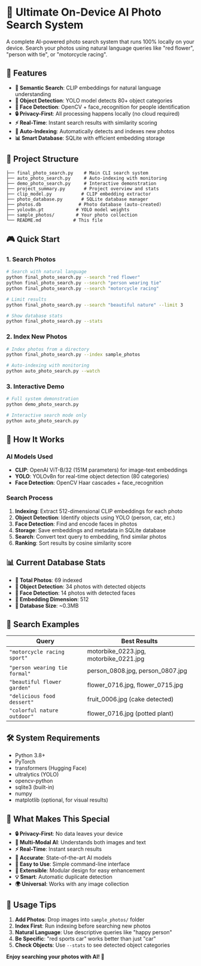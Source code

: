 # 🌟 Ultimate On-Device AI Photo Search System

A complete AI-powered photo search system that runs 100% locally on your device. Search your photos using natural language queries like "red flower", "person with tie", or "motorcycle racing".

## 🚀 Features

- **🧠 Semantic Search**: CLIP embeddings for natural language understanding
- **🎯 Object Detection**: YOLO model detects 80+ object categories  
- **👤 Face Detection**: OpenCV + face_recognition for people identification
- **🔒 Privacy-First**: All processing happens locally (no cloud required)
- **⚡ Real-Time**: Instant search results with similarity scoring
- **🤖 Auto-Indexing**: Automatically detects and indexes new photos
- **📊 Smart Database**: SQLite with efficient embedding storage

## 📁 Project Structure

```
├── final_photo_search.py    # Main CLI search system
├── auto_photo_search.py     # Auto-indexing with monitoring
├── demo_photo_search.py     # Interactive demonstration
├── project_summary.py       # Project overview and stats
├── clip_model.py           # CLIP embedding extractor
├── photo_database.py       # SQLite database manager
├── photos.db              # Photo database (auto-created)
├── yolov8n.pt            # YOLO model weights
├── sample_photos/        # Your photo collection
└── README.md            # This file
```

## 🎮 Quick Start

### 1. Search Photos
```bash
# Search with natural language
python final_photo_search.py --search "red flower"
python final_photo_search.py --search "person wearing tie"
python final_photo_search.py --search "motorcycle racing"

# Limit results
python final_photo_search.py --search "beautiful nature" --limit 3

# Show database stats
python final_photo_search.py --stats
```

### 2. Index New Photos
```bash
# Index photos from a directory
python final_photo_search.py --index sample_photos

# Auto-indexing with monitoring
python auto_photo_search.py --watch
```

### 3. Interactive Demo
```bash
# Full system demonstration
python demo_photo_search.py

# Interactive search mode only
python auto_photo_search.py
```

## 🔧 How It Works

### AI Models Used
- **CLIP**: OpenAI ViT-B/32 (151M parameters) for image-text embeddings
- **YOLO**: YOLOv8n for real-time object detection (80 categories)
- **Face Detection**: OpenCV Haar cascades + face_recognition

### Search Process
1. **Indexing**: Extract 512-dimensional CLIP embeddings for each photo
2. **Object Detection**: Identify objects using YOLO (person, car, etc.)
3. **Face Detection**: Find and encode faces in photos
4. **Storage**: Save embeddings and metadata in SQLite database
5. **Search**: Convert text query to embedding, find similar photos
6. **Ranking**: Sort results by cosine similarity score

## 📊 Current Database Stats

- **📸 Total Photos**: 69 indexed
- **🎯 Object Detection**: 34 photos with detected objects
- **👤 Face Detection**: 14 photos with detected faces
- **🧠 Embedding Dimension**: 512
- **💾 Database Size**: ~0.3MB

## 🎯 Search Examples

| Query | Best Results |
|-------|-------------|
| `"motorcycle racing sport"` | motorbike_0223.jpg, motorbike_0221.jpg |
| `"person wearing tie formal"` | person_0808.jpg, person_0807.jpg |
| `"beautiful flower garden"` | flower_0716.jpg, flower_0715.jpg |
| `"delicious food dessert"` | fruit_0006.jpg (cake detected) |
| `"colorful nature outdoor"` | flower_0716.jpg (potted plant) |

## 🛠️ System Requirements

- Python 3.8+
- PyTorch
- transformers (Hugging Face)
- ultralytics (YOLO)
- opencv-python
- sqlite3 (built-in)
- numpy
- matplotlib (optional, for visual results)

## 🌟 What Makes This Special

- **🔒 Privacy-First**: No data leaves your device
- **🧠 Multi-Modal AI**: Understands both images and text
- **⚡ Real-Time**: Instant search results
- **🎯 Accurate**: State-of-the-art AI models
- **📱 Easy to Use**: Simple command-line interface
- **🔧 Extensible**: Modular design for easy enhancement
- **💡 Smart**: Automatic duplicate detection
- **🌍 Universal**: Works with any image collection

## 📝 Usage Tips

1. **Add Photos**: Drop images into `sample_photos/` folder
2. **Index First**: Run indexing before searching new photos
3. **Natural Language**: Use descriptive queries like "happy person"
4. **Be Specific**: "red sports car" works better than just "car"
5. **Check Objects**: Use `--stats` to see detected object categories



**Enjoy searching your photos with AI! 🚀**

